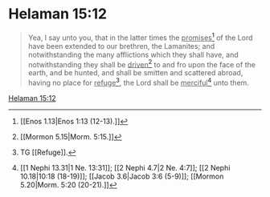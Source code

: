 # Helaman 15:12

> Yea, I say unto you, that in the latter times the <u>promises</u>[^a] of the Lord have been extended to our brethren, the Lamanites; and notwithstanding the many afflictions which they shall have, and notwithstanding they shall be <u>driven</u>[^b] to and fro upon the face of the earth, and be hunted, and shall be smitten and scattered abroad, having no place for <u>refuge</u>[^c], the Lord shall be <u>merciful</u>[^d] unto them.

[Helaman 15:12](https://www.churchofjesuschrist.org/study/scriptures/bofm/hel/15?lang=eng&id=p12#p12)


[^a]: [[Enos 1.13|Enos 1:13 (12-13).]]
[^b]: [[Mormon 5.15|Morm. 5:15.]]
[^c]: TG [[Refuge]].
[^d]: [[1 Nephi 13.31|1 Ne. 13:31]]; [[2 Nephi 4.7|2 Ne. 4:7]]; [[2 Nephi 10.18|10:18 (18-19)]]; [[Jacob 3.6|Jacob 3:6 (5-9)]]; [[Mormon 5.20|Morm. 5:20 (20-21).]]
